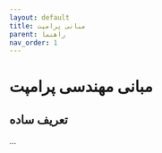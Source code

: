 ```yaml
---
layout: default
title: مبانی پرامپت
parent: راهنما
nav_order: 1
---
```


# مبانی مهندسی پرامپت

## تعریف ساده
...

